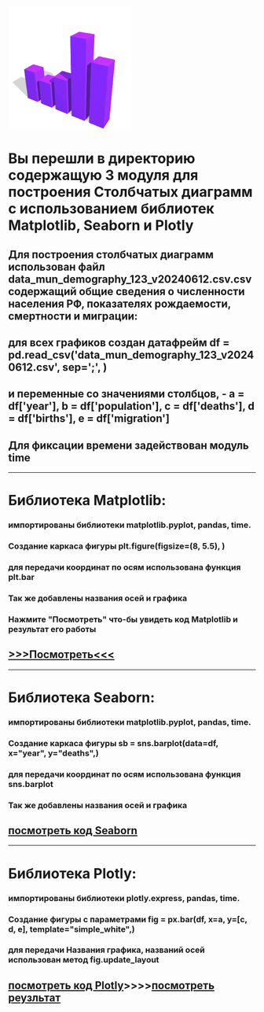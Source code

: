 <img src = 'https://github.com/AlexandrKuznetsov1/DegreeProject/blob/master/sketh_for_readme/from_bar.gif' width="250">

# Вы перешли в директорию содержащую 3 модуля для построения Столбчатых диаграмм с использованием библиотек Matplotlib, Seaborn и Plotly
## Для построения столбчатых диаграмм использован файл data_mun_demography_123_v20240612.csv.csv содержащий общие сведения о численности населения РФ, показателях рождаемости, смертности и миграции:

## для всех графиков создан датафрейм df = pd.read_csv('data_mun_demography_123_v20240612.csv', sep=';', )
## и переменные со значениями столбцов, - a = df['year'], b = df['population'], c = df['deaths'], d = df['births'], e = df['migration']
## Для фиксации времени задействован модуль time
___________________________________________________________________________________________________________________________________________________________________________________________________________
# Библиотека Matplotlib:
### импортированы библиотеки matplotlib.pyplot, pandas, time. 
### Создание каркаса фигуры plt.figure(figsize=(8, 5.5), )
### для передачи координат по осям использована функция plt.bar
### Так же добавлены названия осей и графика
### Нажмите "Посмотреть" что-бы увидеть код Matplotlib и результат его работы
## [>>>Посмотреть<<<]()
___________________________________________________________________________________________________________________________________________________________________________________________________________
# Библиотека Seaborn:
### импортированы библиотеки matplotlib.pyplot, pandas, time. 
### Создание каркаса фигуры sb = sns.barplot(data=df, x="year", y="deaths",)
### для передачи координат по осям использована функция sns.barplot
### Так же добавлены названия осей и графика
## [посмотреть код Seaborn](https://github.com/AlexandrKuznetsov1/DegreeProject/blob/master/bar_graphs/bar_graphs_SNS.py)
___________________________________________________________________________________________________________________________________________________________________________________________________________
# Библиотека Plotly:
### импортированы библиотеки plotly.express, pandas, time. 
### Создание фигуры с параметрами fig = px.bar(df, x=a, y=[c, d, e], template="simple_white",)
### для передачи Названия графика, названий осей использован метод fig.update_layout
## [посмотреть код Plotly](https://github.com/AlexandrKuznetsov1/DegreeProject/blob/master/bar_graphs/bar_graphs_PX.py)____>>>>____[посмотреть реузльтат](https://github.com/AlexandrKuznetsov1/DegreeProject/blob/master/graphics/Столбчатая%20диаграмма%20PX.png)

